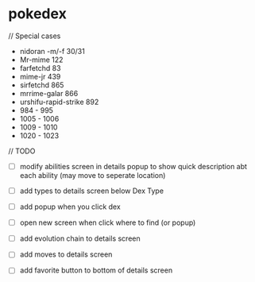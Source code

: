 # pokedex

// Special cases
- nidoran -m/-f 30/31
- Mr-mime 122
- farfetchd 83
- mime-jr 439
- sirfetchd 865
- mrrime-galar 866
- urshifu-rapid-strike 892 
- 984 - 995
- 1005 - 1006 
- 1009 - 1010
- 1020 - 1023 


// TODO
- [ ] modify abilities screen in details popup to show quick description abt each ability (may move to seperate location)
- [ ] add types to details screen below Dex Type
- [ ] add popup when you click dex
- [ ] open new screen when click where to find (or popup)
- [ ] add evolution chain to details screen
- [ ] add moves to details screen
- [ ] add favorite button to bottom of details screen

